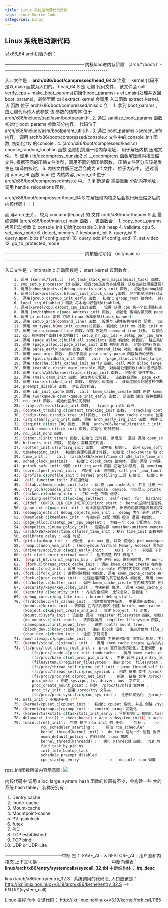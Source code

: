 ```yaml
---
title: Linux 系统启动源代码分析
tags: Linux Source Code
categories: Linux
---
```


## Linux 系统启动源代码
以x86_64 arch机器为例：

—————————————————— 内核load进内存阶段 （arch/*/boot/）----------------------------------------------------

入口文件是：  __arch/x86/boot/compressed/head_64.S__  注意：  kernel 代码不是以 main 函数为入口的。
head_64.S 是 汇编 代码文件， 该文件会 call  verify_cpu + make_boot_params(初始化boot_params) + efi_main(处理并返回boot_params)，最终里面  call  extract_kernel 会调用 入口函数 extract_kernel, 该 函数 位于 arch/x86/boot/compressed/misc.c 会：
    1. 拿到 boot_params , 由汇编代码传入该参数      该 参数的结构体 位于 arch/x86/include/uapi/asm/bootparam.h .
    2. 通过 sanitize_boot_params 函数  初始化 boot_params 参数部分内容， 代码位于 arch/x86/include/asm/bootparam_utils.h .
    3. 通过 boot_params->screen_info 内容，  调用 arch/x86/boot/compressed/console.c  文件中的 console_init 函数, 初始化 tty 的console .
    4. (arch/x86/boot/compressed/kaslr.c) choose_random_location 函数 会随机挑选一段内存地址， 用于解压内核 压缩文件。
    5. 调用 (lib/decompress_bunzip2.c) __decompress 函数解压缩内核压缩文件, 根据不同的压缩文件类型，调用不同的解压缩函数， 压缩文件区分应该是发生在 编译内核时。
    6. 内核文件解压之后会成为 elf 文件， 位于内存中， 通过调用 parse_elf 函数 load 进 内核内容,  parse_elf 位于 arch/x86/boot/compressed/misc.c 中。
    7. 判断是否 需要重新 分配内存地址， 调用 handle_relocations 函数。

arch/x86/boot/compressed/head_64.S 在解压缩内核之后会执行解压缩之后的内核代码！！！

而 与arch 无关， 较为 common(legacy) 的 文件  arch/x86/boot/header.S  会 最终调用 (arch/x86/boot/main.c) main 函数 ， 该函数会：
    1. copy_boot_params   拷贝启动参数
    2. console_init  初始化console
    3. init_heap
    4. validate_cpu
    5. set_bios_mode
    6. detect_memory
    7. keyboard_init
    8. query_ist
    9. query_apm_bios (if  config_apm)
    10. query_edd  (if config_edd)
    11. set_video
    12. go_to_protected_mode



—————————————————— 内核启动阶段 （init/main.c） ----------------------------------------------------

入口文件是 ： init/main.c        启动函数是：  start_kernel   该函数会：
```bash
    1. 调用 (kernel/fork.c)  set_task_stack_end_magic(&init_task) 函数， 注册系统内核启动后的 idle(PID=0)  进程。 该 init_task 在 init_task.h 文件中定义，在 fork.c 文件中设置栈边界。
    2. smp_setup_processor_id 函数, 检查cpu是否为多处理器，获取当前处理器逻辑号。
    3. 调用(debugobjects.c)debug_objects_early_init 函数,  初始化debug对象的锁，并将debug对象链接成链表。
    4. 调用(stackprotector.h)boot_init_stack_canary函数, 尽可能早地进行stack protect，防止 栈越界 canary 攻击，关于canary attack 可以参照： https://hardenedlinux.github.io/2016/11/27/canary.html
    5.  调用(group.c)group_init_early 函数,  初始化 group_root 结构体， 并且将每一个 cgroup_subsys 加入到 group_root 对象中，并初始化每一个 cgroup_subsys 对象。 支持的 cgroup_subsys 位于 include/linux/cgroup_subsys.h 文件中。
    6. local_irq_disable() 函数 将本地中断暂时disabled。
    7. 调用(kernel/cpu.c)boot_cpu_init函数，  设置 获得 cpu 第一个处理器标志对象， 标志 该处理器对象为 online+active+present+possible.
    8. 调用 (mm/highmem.c)page_address_init 函数,  初始化 高端内存页表 page_address_htable 对象 .
    9. 调用 pr_notice 函数 打印 Linux 版本信息(linux_banner) .
    10. 调用 setup_arch(command_line) 函数， 设置与 硬件架构相关的 配置,  command_line 为内核启动参数。 相关结构体有：  hwrpb_struct， notifier_block(中断处理结构体,注册形成notifier_chain)，alpha_using_srm/alpha_using_qemu(使用 srm或者qemu), callback_init(初始化 kernel_page + kernel_PCB + third_level_PTE)  
    11. 调用 mm_types.h(mm_init_cpumask)函数， 初始化 init_mm 对象，init_mm 是 mm_struct 结构体对象，位于 init-mm.c 文件中.
    12. 调用 setup_command_line 函数，保存 原始的 command_line 对象， 保存给以后分析。    
    13. cpu 相关的4个函数(不太明白)： setup_nr_cpu_ids + setup_per_cpu_areas + boot_cpu_state_init + smp_prepare_boot_cpu
    14. 调用 (page_alloc.c)build_all_zonelists 函数 初始化 页表区， 建立系统内存页表链表 .
    15. 调用 (page_alloc.c)page_alloc_init 函数 初始化页表， 初始化内存页表。
    16. 调用 parse_early_param 函数, 解析 command_line 对象，拿到 早期 参数, 参数以 kernel_param 结构体保存 。
    17. 调用 pase_args 函数， 解析不能被 pase_early_param 函数解析的参数。
    18. 调用 (pid.c)pidhash_init 函数,  call  (page_alloc.c)alloc_large_system_hash 函数, allocate 一个大的系统 hash table，名字为 PID .
    19. 调用 (dcache.c)bfs_caches_init_early 函数, call 两次 alloc_large_system_hash 函数, allocate 两个大的系统 hash table，名字为 Dentry Cache + Inode-Cache .
    20. 调用 (eatable.c)sort_main_extable 函数, 对异常处理函数table进行排序。
    21. 调用 (arch/x86/kernel/traps.c)trap_init 函数,  初始化 硬件中断.
    22. 调用 (main.c)mm_init 函数, 建立内存分配器.   该函数会调用  page_ext_init_flatmem + mem_init + kmem_cache_init + percpu_init_late + pgtable_init + vmalloc_init + ioremap_huge_init  .
    23. 调用 (core.c)sched_init 函数， 初始化 调度器 .  该调度器会处理各种中断.  很复杂.
    24. preempt_disable 函数， 禁止调度抢占.
    25. 调用 idr_init_cache 函数， call  kmem_cache_create 函数 创建 kmem_cache , 该cache 名为 idr_layer_cache .
    26. 调用 (workqueue.c)workqueue_init_early 函数,  该函数 建立 各种数据结构／系统workqueue，  调用 多次 alloc_workqueque 函数 构建 各种事件队列.
    27. rcu_init 函数， 初始化互斥访问机制.
    28. (tiny.c/tree.c)trace_init 函数,   trace printk 调用.
    29. (context_tracking.c)context_tracking_init 函数,   tracking context 在哪个cpu上运行.
    30. (radix-tree.c)radix_tree_init函数,  call  kmem_cache_create 创建 kmem_cache， 该cache 名为 radix_tree_node .  radix tree 为 基数树.
    31. (irq.c)early_irq_init 函数, 调用 arch_early_irq_init 函数, 构建 irq_domain 结构体.
    32. (irqinit.c)init_IRQ 函数,  调用  arch/x86/kernel/irqinit.c init_IRQ 函数， 初始化中断向量. 关键结构体 有 x86_init_ops .
    33. (tick-common.c)tick_init 函数, 初始化 时钟控制.
    34. rcu_init_nohz 函数.
    35. (timer.c)init_timers 函数, 初始化 定时器. 原理是： 通过 调用 open_softirq 软中断， 注册中断处理函数为 run_timer_softirq.
    36. hrtimers_init 函数， 初始化 高精度定时器.
    37. (softer_init.c)softirq_init 函数，  软中断 初始化.  调用 open_softirq 注册2个级别 TASKLET_SOFTIRQ + HI_SOFTIRQ  中断 向量， 关键对象 softirq_vec .   可以学习:  soft_irq 与 tasklet 区别。
    38. timekeeping_init : 初始化资源和普通计时器,  初始化 clocksource 和 common timekeeping values.
    39. time_init :    call  (arch/x86/kernel/time.c) x86_late_time_init 函数, 注册 结构体 x86_init_ops 对象的  timer 属性.   以及 时钟中断, 在后面的 late_time_init 函数中调用.           
    40. sched_clock_postinit :  初始化 clock_data 结构体, 更新 调度 计时器.   
    41. printk_safe_init: 调用 init_irq_work 函数 初始化中断栈, 将 pending 的 所有 message 全都print 出去.
    42. (core.c)perf_event_init:  初始化 idr 结构体, call perf_pmu_function 注册 performance monitoring unit(pmu) 各类事件，   pmu 事件类型有：perf_swevent +   perf_tracepoint + perf_cpu_clock + perf_task_clock + perf_breakpoint .
    43. (profile.c)profile_init : kernel profiling 工具 初始化.  初始化 内核调优 的代码, 与内核启动的传入参数有关.  CPU_PROFILING + SCHED_PROFILING + SLEEP_PROFILING + KVM_PROFILING .
    44.  call_function_init: 不知道做啥.
    45.  (slab.c)kmem_cache_init_late : 调.整 cpu cache大小, 并且 注册 一段 memory 用于 hotplug 回调.
    46. (tty_io.h)console_init : 初始化 console  device. 可以显示 printk 的内容.
    47. (locked.c)lockdep_info :  打印 一些 依赖 信息.
    48. (locking-selftest.c)locking_selftest : self-test  for  hard/soft-irqs.
    49. (ifdef  CONFIG_BLK_DEV_INITRD)initrd_start :  kernel启动时是否传入 initrd 参数， 传入的话 会进入 raw disk.
    50. (page_ext.c)page_ext_init : 防止高位内存出界, 出界的内存可能没有被初始化，重新初始化, 并且 设置 回调 函数.
    51. (debugobjects.c) debug_objects_mem_init :  debug 内存 是否 越界.
    52. (kmemleak.c)kmemleak_init : 内核内存 分配 泄漏 检测 逻辑 初始化.
    53. (page_alloc.c)setup_per_cpu_pageset :  为每一个 cpu 分配内存 页表 及 页表区.  在此函数调用之前, 可被使用的内存 仅为 boot memory.     
    54. (mempolicy.c)numa_policy_init : 设置内存 numa(Non-uniform memory access, 非统一内存访问架构) 规则. 关键结构体: mempolicy
    55. (arch/x86/kernel/time.c)later_time_init : 执行 time_init 函数初始化的内容.
    56. calibrate_delay : 校准 时延.
    57. (pid.c)pidmap_init :  初始化  pid_max 值, 以及 初始化 pid_namespace 结构体.  保留 pid 为0 的位置.
    58. (rmap.c)anon_vma_init : (Anonymous Virtual Memory Access) 匿名虚拟内存区域初始化.  
    59. (drivers/acpi/bus.c)acpi_early_init:     ACPI ？？？  不知道 干什么?
    60. (efi.c)efi_enter_virtual_mode :  也不清楚 EFI 做啥？
    61.  (esprit_64.c)init_espfix_bsp : 调整 进程 esp 寄存器位置, 在 non-init 进程创建之前调用.
    62.  (fork.c)thread_stack_cache_init : 调用 kmem_cache_create 在内核内存区 创建 thread_stack cache.
    63. (cred.c)cred_init : 调用 kmem_cache_create 在内核内存区 创建 cred_jar  cache, 用于 存储 credentials.
    64. (fork.c)fork_init : 进程创建机制 初始化, 调用 kmem_cache_create 在内核内存区 创建 task_struct cache,  set_max_threads, 关键结构体 task_struct
    65. (fork.c)proc_caches_init : 进程创建所需的其它结构体 初始化, 调用 kmem_cache_create 在内核内存区 创建 sighand_cache/signal_cache/files_cache/fs_cache/mm_struct  cache .
    66. (fs/buffer.c)buffer_init : 调用 kmem_cache_create 在内核内存区 创建 buffer_head  cache. 将一定数量的内存区 设置为 buffer.
    67. (security/keys/key.c)key_init : 内核密钥 管理,  调用 kmem_cache_create 在内核内存区 创建 key_jar  cache .    
    68. (security.c)security_init : 内核安全框架. 比较复杂, 没看懂 ?
    69. (debug_core.c)dbg_late_init : kernel debug stuff.
    70. (fs/dcache.c)vfs_caches_init : 创建虚拟文件系统.  主要调用函数有:  dcache_init, inode_init, files_init, files_maxfiles_init, mnt_init(该函数还会调用 kernfs_init/sysfs_init/kobject_create_and_add/init_rootfs/init_mount_tree), bdev_cache_init, chrdev_init.  调用 kmem_cache_create 在内核内存区 创建 names_cache + dentry + inode_cache + filp + mnt_cache + bdev_cache   cache.  调用 alloc_large_system_hash   分配 Dentry cache + Inode-cache + Mount-cache + Mountpoint-cache     HashMap.
        (mount.c)kernfs_init : 该函数 在内核内存区 创建 kernfs_node_cache  cache.  
        (kobject.c)kobject_create_and_add : 创建 kobject  fs 对象.
        (mount.c)sysfs_init : 该函数 调用  register_filesystem 函数, 初始化 file_system_type 对象 sysfs .  register_filesystem 当加载fs对应module时调用该函数.   
        (do_mounts.c)init_rootfs : 该函数调用  register_filesystem 函数, 初始化 file_system_type 对象 rootfs + tmpfs/ramfs  
        (namespace.c)init_mount_tree :  设置 rootfs mount tree.
        (block_dev.c)bdev_cache_init : 注册 block 设备,  注册对象为 file_system_type  bdev .   bd_mount 扫描磁盘, 获得 磁盘 文件系统.      
        (char_dev.c)chrdev_init :  注册 字符设备.
    71. (mm/filemap.c)pagecache_init :  该函数 主要是初始化 页写回 机制, 主要函数为 (page_writeback.c)page_writeback_init .
    72. (kernel/signal.c)signals_init :  调用 kmem_cache_create 在内核内存区 创建  sigqueue  cache 对象.  
    73. (fs/proc/root.c)proc_root_init :  proc 文件系统初始化, 主要调用  proc_init_inodecache + set_proc_pid_nlink + register_filesystem + proc_self_init + proc_thread_self_init + proc_symlink + proc_net_init + proc_mkdir + proc_create_mount_point + proc_tty_init + proc_sys_init .        
            (fs/proc/inode.c)proc_init_inodecache :  调用 kmem_cache_create 在内核内存区 创建  proc_inode_cache 对象.
            (fs/proc/base.c)set_proc_pid_nlink :  主要 调用 pid_entry_nlink 函数,  关键结构体 为 pid_entry . 初始化 2个对象:  tid_base_stuff  + tgid_base_stuff .         
            (filesystem.c)register_filesystem : 注册 proc  filesystem .  关键 函数为  proc_mount, 该函数会注册 /proc/self 文件夹.  
            (fs/proc/thread_self.c)proc_self_init + proc_thread_self_init :  初始化 /proc/self 文件夹.  
            (fs/proc/thread_self.c)proc_symlink :  创建 链接 文件 /proc/mounts  链接  /proc/self/mounts .  
            (fs/proc/proc_net.c)proc_net_init :   创建  链接 文件 /proc/net  链接  /proc/self/net .  初始化  /proc/self/net  文件夹.
            proc_mkdir : 创建 sysvipc, fs, driver, bus  文件夹 .  
            proc_create_mount_point : 创建  /proc/fs/nfsd 文件夹 .
            proc_tty_init : 创建 /proc/tty 文件夹.
            (fs/proc/proc_sysctl.c)proc_sys_init :  注册和初始化  /proc/sys (sysctl)  文件系统.   关键函数 ：  __register_sysctl_paths
    74. nsfs_init : 不知道干啥 ???
    75. (kernel/cpuset.c)cpuset_init :  初始化 cpuset 系统, 并且 创建 /sys/fs/cgroup/cpuset 文件夹.  
    76. (kernel/cgroup.c)cgroup_init :  control group 初始化.  
    77. (kernel/taskstats.c)taskstats_init_early : 早期初始化，初始化 taskstats 结构体.
    78. delayacct_init() + check_bugs() + acpi_subsystem_init() + arch_post_acpi_subsys_init() + sfi_init_late()
    79. (main.c)rest_init :  完成 剩下 non-init 的 任务.    包括 :    —> https://danielmaker.github.io/blog/linux/images/start_kernel_call_graph.svg
                rcu_scheduler_starting :     启动 rcu_scheduler
                kernel_thread(kernel_init) :  do_fork 启动一个 进程 执行 kernel_init 函数.  PID 为 1 的进程.   —>  kernel_init_freeable函数   +   run_init_process
                numa_default_policy : 内存分配  numa 策略.
                kernel_thread(kthreadd) :   执行 kthreadd 函数.  PID 为 2 的 进程.  为spawn所有其它的 thread 进程 .
                find_task_by_pid_ns
                init_idle_bootup_task
                schedule_preempt_disabled
                cpu_startup_entry            ——>   do_idle  cpu 调度        idle 为 PID 为 0 的进程.
```
rest_init函数所做内容示意图:
![](/images/start_kernel_call_graph.svg)

内核代码中 调用 alloc_large_system_hash 函数的位置有不少，会构建一些 大的系统 hash table， 名称分别有：
1. Dentry cache
2. Inode-cache
3. Mount-cache
4. Mountpoint-cache
5. PV qspinlock
6. futex
7. PID
8. TCP established
9. TCP bind
10. UDP  or  UDP-Lite

—————————————中断 宏： SAVE_ALL & RESTORE_ALL    用户态和内核态 上下文切换 ------------------------------------
中断向量表：    __linux/arch/x86/entry/systemcalls/syscall_32.tbl__
中断结构体：    __irq_desc__

linux/arch/x86/entry/entry_32.S  : 系统调用的代码段,   入口应该是：
http://lxr.linux.no/linux+v3.19/arch/x86/kernel/entry_32.S      —>      ENTRY(system_call)

Linux 进程 fork 关键代码：
http://lxr.linux.no/linux+v3.19/kernel/fork.c#L1185
